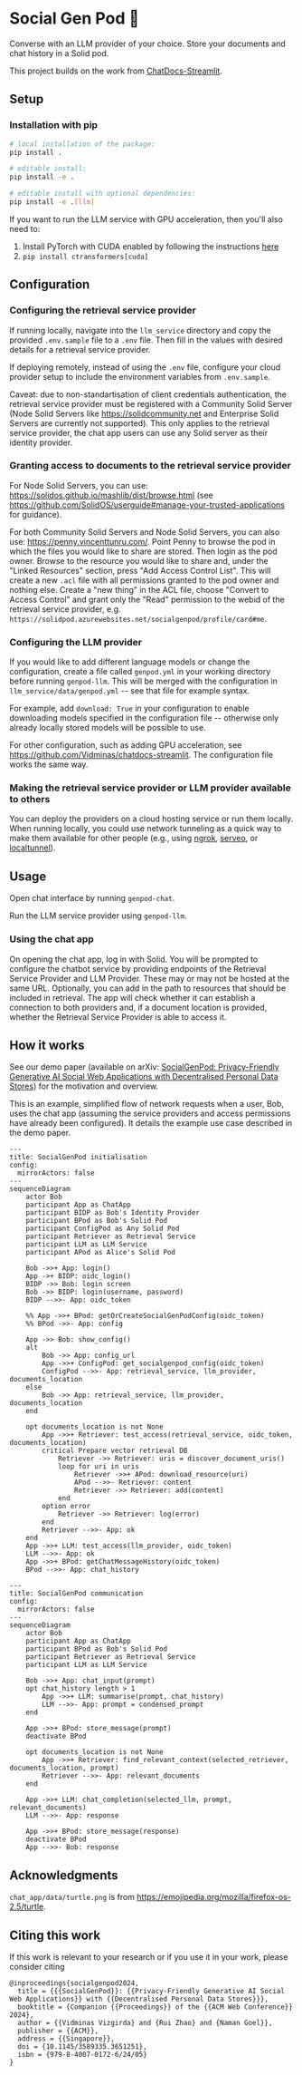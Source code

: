 # Social Gen Pod 🐢

Converse with an LLM provider of your choice. Store your documents and chat history in a Solid pod.

This project builds on the work from [ChatDocs-Streamlit](https://github.com/Vidminas/chatdocs-streamlit).

## Setup

### Installation with pip

```bash
# local installation of the package:
pip install .

# editable install:
pip install -e .

# editable install with optional dependencies:
pip install -e .[llm]
```

If you want to run the LLM service with GPU acceleration, then you'll also need to:

1. Install PyTorch with CUDA enabled by following the instructions [here](https://pytorch.org/get-started/locally/)
2. `pip install ctransformers[cuda]`

## Configuration

### Configuring the retrieval service provider

If running locally, navigate into the `llm_service` directory and copy the provided `.env.sample` file to a `.env` file. Then fill in the values with desired details for a retrieval service provider.

If deploying remotely, instead of using the `.env` file, configure your cloud provider setup to include the environment variables from `.env.sample`.

Caveat: due to non-standartisation of client credentials authentication, the retrieval service provider must be registered with a Community Solid Server (Node Solid Servers like <https://solidcommunity.net> and Enterprise Solid Servers are currently not supported). This only applies to the retrieval service provider, the chat app users can use any Solid server as their identity provider.


### Granting access to documents to the retrieval service provider

For Node Solid Servers, you can use: <https://solidos.github.io/mashlib/dist/browse.html> (see <https://github.com/SolidOS/userguide#manage-your-trusted-applications> for guidance).

For both Community Solid Servers and Node Solid Servers, you can also use: <https://penny.vincenttunru.com/>. Point Penny to browse the pod in which the files you would like to share are stored. Then login as the pod owner. Browse to the resource you would like to share and, under the "Linked Resources" section, press "Add Access Control List". This will create a new `.acl` file with all permissions granted to the pod owner and nothing else. Create a "new thing" in the ACL file, choose "Convert to Access Control" and grant only the "Read" permission to the webid of the retrieval service provider, e.g. `https://solidpod.azurewebsites.net/socialgenpod/profile/card#me`.

### Configuring the LLM provider

If you would like to add different language models or change the configuration, create a file called `genpod.yml` in your working directory before running `genpod-llm`. This will be merged with the configuration in `llm_service/data/genpod.yml` -- see that file for example syntax.

For example, add `download: True` in your configuration to enable downloading models specified in the configuration file -- otherwise only already locally stored models will be possible to use.

For other configuration, such as adding GPU acceleration, see <https://github.com/Vidminas/chatdocs-streamlit>. The configuration file works the same way.

### Making the retrieval service provider or LLM provider available to others

You can deploy the providers on a cloud hosting service or run them locally. When running locally, you could use network tunneling as a quick way to make them available for other people (e.g., using [ngrok](https://ngrok.com/), [serveo](https://serveo.net/), or [localtunnel](https://github.com/localtunnel/localtunnel)).


## Usage

Open chat interface by running `genpod-chat`.

Run the LLM service provider using `genpod-llm`.

### Using the chat app

On opening the chat app, log in with Solid. You will be prompted to configure the chatbot service by providing endpoints of the Retrieval Service Provider and LLM Provider. These may or may not be hosted at the same URL. Optionally, you can add in the path to resources that should be included in retrieval. The app will check whether it can establish a connection to both providers and, if a document location is provided, whether the Retrieval Service Provider is able to access it.


## How it works

See our demo paper (available on arXiv: [SocialGenPod: Privacy-Friendly Generative AI Social Web Applications with Decentralised Personal Data Stores](https://arxiv.org/abs/2403.10408)) for the motivation and overview.

This is an example, simplified flow of network requests when a user, Bob, uses the chat app (assuming the service providers and access permissions have already been configured). It details the example use case described in the demo paper.

```mermaid
---
title: SocialGenPod initialisation
config:
  mirrorActors: false
---
sequenceDiagram
    actor Bob
    participant App as ChatApp
    participant BIDP as Bob's Identity Provider
    participant BPod as Bob's Solid Pod
    participant ConfigPod as Any Solid Pod
    participant Retriever as Retrieval Service
    participant LLM as LLM Service
    participant APod as Alice's Solid Pod

    Bob ->>+ App: login()
    App ->+ BIDP: oidc_login()
    BIDP ->> Bob: login screen
    Bob ->> BIDP: login(username, password)
    BIDP -->>- App: oidc_token
    
    %% App ->>+ BPod: getOrCreateSocialGenPodConfig(oidc_token)
    %% BPod ->>- App: config

    App ->> Bob: show_config()
    alt
        Bob ->> App: config_url
        App ->>+ ConfigPod: get_socialgenpod_config(oidc_token)
        ConfigPod -->>- App: retrieval_service, llm_provider, documents_location
    else
        Bob ->> App: retrieval_service, llm_provider, documents_location
    end

    opt documents_location is not None
        App ->>+ Retriever: test_access(retrieval_service, oidc_token, documents_location)
        critical Prepare vector retrieval DB
            Retriever ->> Retriever: uris = discover_document_uris()
            loop for uri in uris
                Retriever ->>+ APod: download_resource(uri)
                APod -->>- Retriever: content
                Retriever ->> Retriever: add(content)
            end
        option error
            Retriever ->> Retriever: log(error)
        end
        Retriever -->>- App: ok
    end
    App ->>+ LLM: test_access(llm_provider, oidc_token)
    LLM -->>- App: ok
    App ->>+ BPod: getChatMessageHistory(oidc_token)
    BPod -->>- App: chat_history
```

```mermaid
---
title: SocialGenPod communication
config:
  mirrorActors: false
---
sequenceDiagram
    actor Bob
    participant App as ChatApp
    participant BPod as Bob's Solid Pod
    participant Retriever as Retrieval Service
    participant LLM as LLM Service

    Bob ->>+ App: chat_input(prompt)
    opt chat_history length > 1
        App ->>+ LLM: summarise(prompt, chat_history)
        LLM -->>- App: prompt = condensed_prompt
    end

    App ->>+ BPod: store_message(prompt)
    deactivate BPod

    opt documents_location is not None
        App ->>+ Retriever: find_relevant_context(selected_retriever, documents_location, prompt)
        Retriever -->>- App: relevant_documents
    end

    App ->>+ LLM: chat_completion(selected_llm, prompt, relevant_documents)
    LLM -->>- App: response

    App ->>+ BPod: store_message(response)
    deactivate BPod
    App -->>- Bob: response
```

## Acknowledgments

`chat_app/data/turtle.png` is from <https://emojipedia.org/mozilla/firefox-os-2.5/turtle>.

## Citing this work

If this work is relevant to your research or if you use it in your work, please consider citing

```
@inproceedings{socialgenpod2024,
  title = {{{SocialGenPod}}: {{Privacy-Friendly Generative AI Social Web Applications}} with {{Decentralised Personal Data Stores}}},
  booktitle = {Companion {{Proceedings}} of the {{ACM Web Conference}} 2024},
  author = {{Vidminas Vizgirda} and {Rui Zhao} and {Naman Goel}},
  publisher = {{ACM}},
  address = {{Singapore}},
  doi = {10.1145/3589335.3651251},
  isbn = {979-8-4007-0172-6/24/05}
}
```